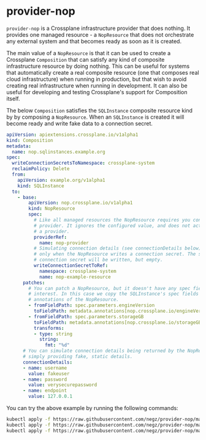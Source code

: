 # provider-nop

`provider-nop` is a Crossplane infrastructure provider that does nothing. It
provides one managed resource - a `NopResource` that does not orchestrate any
external system and that becomes ready as soon as it is created.

The main value of a `NopResource` is that it can be used to create a Crossplane
`Composition` that can satisfy any kind of composite infrastructure resource by
doing nothing. This can be useful for systems that automatically create a real
composite resource (one that composes real cloud infrastructure) when running in
production, but that wish to avoid creating real infrastructure when running
in development. It can also be useful for developing and testing Crossplane's
support for Composition itself.

The below `Composition` satisfies the `SQLInstance` composite resource kind by
by composing a `NopResource`. When an `SQLInstance` is created it will become
ready and write fake data to a connection secret.

```yaml
apiVersion: apiextensions.crossplane.io/v1alpha1
kind: Composition
metadata:
  name: nop.sqlinstances.example.org
spec:
  writeConnectionSecretsToNamespace: crossplane-system
  reclaimPolicy: Delete
  from:
    apiVersion: example.org/v1alpha1
    kind: SQLInstance
  to:
    - base:
        apiVersion: nop.crossplane.io/v1alpha1
        kind: NopResource
        spec:
          # Like all managed resources the NopResource requires you configure a
          # provider. It ignores the configured value, and does not actually use
          # a provider.
          providerRef:
            name: nop-provider
          # Simulating connection details (see connectionDetails below) works
          # only when the NopResource writes a connection secret. The supplied
          # connection secret will be written, but empty.
          writeConnectionSecretToRef:
            namespace: crossplane-system
            name: nop-example-resource
      patches:
        # You can patch a NopResource, but it doesn't have any spec fields of
        # interest. In this case we copy the SQLInstance's spec fields to
        # annotations of the NopResource.
        - fromFieldPath: spec.parameters.engineVersion
          toFieldPath: metadata.annotations[nop.crossplane.io/engineVersion]
        - fromFieldPath: spec.parameters.storageGB
          toFieldPath: metadata.annotations[nop.crossplane.io/storageGB]
          transforms:
          - type: string
            string:
              fmt: "%d"
      # You can simulate connection details being returned by the NopResource by
      # simply providing fake, static details.
      connectionDetails:
      - name: username
        value: fakeuser
      - name: password
        value: verysecurepassword
      - name: endpoint
        value: 127.0.0.1
```

You can try the above example by running the following commands:

```bash
kubectl apply -f https://raw.githubusercontent.com/negz/provider-nop/master/examples/clusterrole.yaml
kubectl apply -f https://raw.githubusercontent.com/negz/provider-nop/master/examples/definition.yaml
kubectl apply -f https://raw.githubusercontent.com/negz/provider-nop/master/examples/sqlinstance.yaml
```
